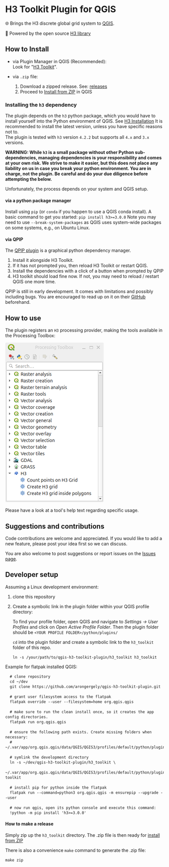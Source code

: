 # H3 Toolkit Plugin for QGIS
🌐 Brings the H3 discrete global grid system to [QGIS](https://qgis.org/). 

🚀 Powered by the open source [H3 library](https://h3geo.org/)

## How to Install
- via Plugin Manager in QGIS (Recommended):  
  Look for "[H3 Toolkit](https://plugins.qgis.org/plugins/h3_toolkit/)".

- via `.zip` file:
  1. Download a zipped release. See: [releases](https://github.com/arongergely/qgis-h3-toolkit-plugin/releases)
  2. Proceed to [Install from ZIP](https://docs.qgis.org/3.40/en/docs/user_manual/plugins/plugins.html#the-install-from-zip-tab) in QGIS

### Installing the `h3` dependency
The plugin depends on the `h3` python package, which you would have to install yourself into the Python environment of QGIS. See [H3 Installation](https://h3geo.org/docs/installation)
It is recommended to install the latest version, unless you have specific reasons not to.  
The plugin is tested with `h3` version `4.2.2` but supports all `4.x` and `3.x` versions.

**WARNING: While `h3` is a small package without other Python sub-dependencies, managing dependencies is your responsibility and comes at your own risk. We strive to make it easier, but this does not place any liability on us in case you break your python environment. You are in charge, not the plugin. Be careful and do your due diligence before attempting the below.**

Unfortunately, the process depends on your system and QGIS setup.

#### via a python package manager 
Install using  `pip` (or `conda` if you happen to use a QGIS conda install). 
A basic command to get you started: `pip install h3>=3.0.0`
Note you may need to use `--break-system-packages` as QGIS uses system-wide packages on some systems, e.g., on Ubuntu Linux. 

#### via QPIP 
The [QPIP plugin](https://plugins.qgis.org/plugins/a00_qpip/) is a graphical python dependency manager.
1. Install it alongside  H3 Toolkit.  
2. If it has not prompted you, then reload H3 Toolkit or restart QGIS.
3. Install the dependencies with a click of a button when prompted by QPIP
4. H3 toolkit should load fine now. If not, you may need to reload / restart QGIS one more time.

QPIP is still in early development. It comes with limitations and possibly including bugs. You are encouraged to read up on it on their [GitHub](https://github.com/opengisch/qpip) beforehand.

## How to use
The plugin registers an `H3` processing provider, making the tools available in the Processing Toolbox:

![processing_toolbox.png](docs/processing_toolbox.png)

Please have a look at a tool's help text regarding specific usage.

## Suggestions and contributions
Code contributions are welcome and appreciated. If you would like to add a new feature, please post your idea first so we can discuss.

You are also welcome to post suggestions or report issues on the [Issues page](https://github.com/arongergely/qgis-h3-toolkit-plugin/issues). 

## Developer setup
Assuming a Linux development environment:
1. clone this repository
2. Create a symbolic link in the plugin folder within your QGIS profile directory:
   
   To find your profile folder, open QGIS and navigate to *Settings -> User Profiles* and click on *Open Active Profile Folder*. 
   Then the plugin folder should be `<YOUR PROFILE FOLDER>/python/plugins/`

   `cd` into the plugin folder and create a symbolic link to the `h3_toolkit` folder of this repo. 
   ```shell
   ln -s /your/path/to/qgis-h3-toolkit-plugin/h3_toolkit h3_toolkit
   ```

  Example for flatpak installed QGIS:
  ```shell
    # clone repository
    cd ~/dev
    git clone https://github.com/arongergely/qgis-h3-toolkit-plugin.git
    
    # grant user filesystem access to the flatpak
    flatpak override --user --filesystem=home org.qgis.qgis
    
    # make sure to run the clean install once, so it creates the app config directories.
    flatpak run org.qgis.qgis
    
    # ensure the following path exists. Create missing folders when necessary:
    # ~/.var/app/org.qgis.qgis/data/QGIS/QGIS3/profiles/default/python/plugins
    
    # symlink the development directory
    ln -s ~/dev/qgis-h3-toolkit-plugin/h3_toolkit \
      ~/.var/app/org.qgis.qgis/data/QGIS/QGIS3/profiles/default/python/plugins/h3-toolkit

    # install pip for python inside the flatpak
    flatpak run --command=python3 org.qgis.qgis -m ensurepip --upgrade --user

    # now run qgis, open its python console and execute this command:
    !python -m pip install 'h3>=3.0.0'
  ```

#### How to make a release
Simply zip up the `h3_toolkit` directory. The .zip file is then ready for [install from ZIP](https://docs.qgis.org/3.22/en/docs/user_manual/plugins/plugins.html#the-install-from-zip-tab)

There is also a convenience `make` command to generate the .zip file:
```shell
make zip
```
